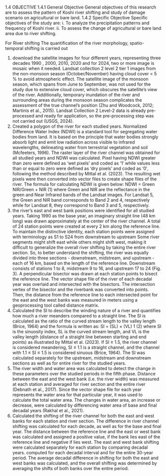 


1.4 OBJECTIVE
1.4.1 General Objective
General objectives of this research are to assess the pattern of Koshi river shifting and study of
damage scenario on agricultural or bare land.
1.4.2 Specific Objective
Specific objectives of the study are:
i. To analyze the precipitation patterns and frequency of Koshi river.
ii. To assess the change of agricultural or bare land area due to river shifting.


For River shifting
The quantification of the river morphology, spatio-temporal shifting is carried out 
1. download the satellite images for four different years, representing three decades 1990 , 2000, 2010, 2020 and for 2024, two or more image is mosaic when it needed. Landsat collection 2 level 2 tier 1 images from the non-monsoon season (October/November) having cloud cover < 5 % to avoid atmospheric effect. The satellite image of the monsoon season, which spans from June to September, was not used for the study due to extensive cloud cover, which obscures the satellite’s view of the river. Additionally, temporary inundation of the river and surrounding areas during the monsoon season complicates the assessment of the true channel’s position (Zhu and Woodcock, 2012; Martinis et al., 2015). Landsat Collection 2 Level-2 data is already pre-processed and ready for application, so the pre-processing step was not carried out (USGS, 2024).
2. Created a  polygon of the river for each studied years. Normalized Difference Water Index (NDWI) is a standard tool for segregating water bodies from land. It is based on the principle that water bodies strongly absorb light and emit low radiation across visible to infrared wavelengths, delineating water from terrestrial vegetation and soil (Mcfeeters, 1996). The raster layer of the river channel was obtained for all studied years and NDWI was calculated. Pixel having NDWI greater than zero were defined as ‘wet pixels’ and coded as ‘1′ while values less than or equal to zero were defined as ‘dry pixels’ and coded as ‘0′, following the method described by Mittal et al. (2023). The resulting wet pixels were then converted into vector files to create shape files of the river. The formula for calculating NDWI is given below: NDWI = Green NIR/Green + NIR (1)  where Green and NIR are the reflectance in the green and Near Infrared bands of the Landsat images. For Landsat 5, the Green and NIR band corresponds to Band 2 and 4, respectively while for Landsat 8, they correspond to Band 3 and 5, respectively.
3. the river’s east and west bank positions were identified for all studied years. Taking 1990 as the base year, an imaginary straight line (48 km long) was drawn approximately at the center of the river channel. A total of 24 station points were created at every 2 km along the reference line. To maintain the distinctive identity, each station points were assigned with terminology as S1 to S24 from downstream to upstream Some river segments might shift east while others might shift west, making it difficult to generalize the overall river shifting by taking the entire river section. So, to better understand the shifting, the river was equally divided into three sections - downstream, midstream, and upstream - each of 16 km, based on the length of the reference line. Downstream consists of stations 1 to 8, midstream 9 to 16, and upstream 17 to 24 (Fig. 3). A perpendicular bisector was drawn at each station points to bisect the reference line. The vector shape file of the river of each decadal year was overlaid and intersected with the bisectors. The intersection vertex of the bisector and the riverbank was converted into points. Then, the distance from the reference line to each intersected point for the east and the west banks was measured in meters using a geoprocessing tool called distance matrix.
4. Calculated  the SI to describe the winding nature of a river and quantifies how much a river meanders compared to a straight line. The SI is calculated as the ratio of the curved stream length to the valley length (Brice, 1964) and the formula is written as:  SI = (SL) × (VL) 1 (2)  where SI is the sinuosity index, SL is the curved stream length, and VL is the valley length (distance of a straight line between starting and end points) as illustrated by Mittal et al. (2023). If SI ≥ 1.5, the river channel is considered meandering, SI ≤ 1.1 is a straight channel, and the channel with 1.1 ≤ SI ≤ 1.5 is considered sinuous (Brice, 1964). The SI was calculated separately for the upstream, midstream and downstream sections as well as for entire river for the studied years.
5. The river width and water area was calculated to detect the change in these parameters over the studied periods in the fifth phase. Distance between the east and the west bank (i.e. the river width) was measured at each station and averaged for river section and the entire river (Debnath et al., 2017). Since the vector shape file for each year represents the water area for that particular year, it was used to calculate the total water area. The changes in water area, an increase or decrease, were calculated by differencing water area of base and final decadal years (Rakhal et al., 2021).
6. Calculated the shifting of the river channel for both the east and west banks for each station and river section. The difference in river channel shifting was calculated for each decade, as well as for the base and final year. The distance between the reference line and the east or west bank was calculated and assigned a positive value, if the bank lies east of the reference line and negative if lies west. The east and west bank shifting were calculated separately for each station by comparing decadal years. computed for each decadal interval and for the entire 30-year period. The average decadal difference in shifting for both the east and west banks was calculated, and the overall shifting was determined by averaging the shifts of both banks over the entire period.